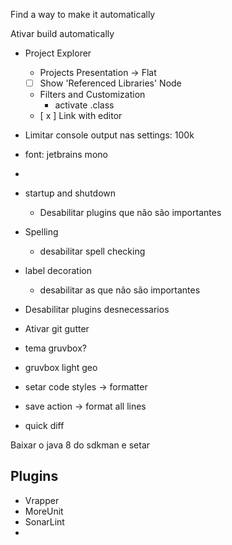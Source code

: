 Find a way to make it automatically

Ativar build automatically
- Project Explorer
    - Projects Presentation -> Flat
    - [ ] Show 'Referenced Libraries' Node
    - Filters and Customization
        - activate .class
    - [ x ] Link with editor

- Limitar console output nas settings: 100k
- font: jetbrains mono
-
- startup and shutdown
    - Desabilitar plugins que não são importantes
- Spelling
    - desabilitar spell checking
- label decoration
    - desabilitar as que não são importantes
- Desabilitar plugins desnecessarios
- Ativar git gutter
- tema gruvbox?
- gruvbox light geo
- setar code styles -> formatter
- save action -> format all lines
- quick diff



Baixar o java 8 do sdkman e setar

## Plugins
- Vrapper
- MoreUnit
- SonarLint
-
